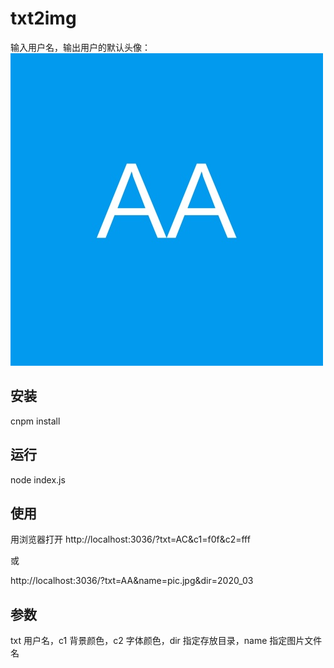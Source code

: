 # txt2img

输入用户名，输出用户的默认头像：
![image](2020_03/pic.jpg)


## 安装
cnpm install

## 运行
node index.js

## 使用

用浏览器打开
http://localhost:3036/?txt=AC&c1=f0f&c2=fff

或

http://localhost:3036/?txt=AA&name=pic.jpg&dir=2020_03

## 参数
txt 用户名，c1 背景颜色，c2 字体颜色，dir 指定存放目录，name 指定图片文件名
